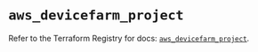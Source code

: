 # `aws_devicefarm_project`

Refer to the Terraform Registry for docs: [`aws_devicefarm_project`](https://registry.terraform.io/providers/hashicorp/aws/5.100.0/docs/resources/devicefarm_project).
